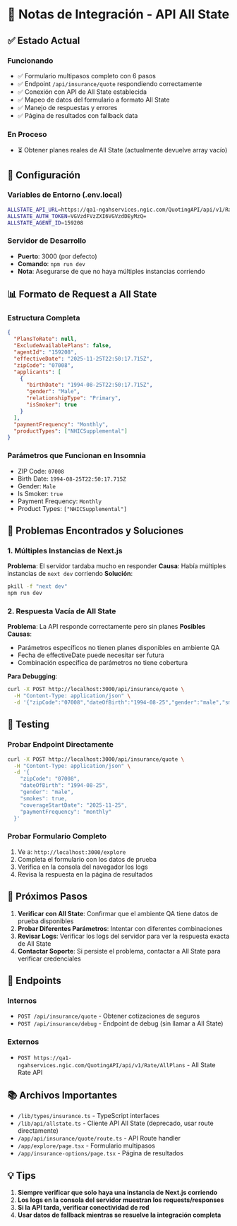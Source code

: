 # 📝 Notas de Integración - API All State

## ✅ Estado Actual

### Funcionando
- ✅ Formulario multipasos completo con 6 pasos
- ✅ Endpoint `/api/insurance/quote` respondiendo correctamente
- ✅ Conexión con API de All State establecida
- ✅ Mapeo de datos del formulario a formato All State
- ✅ Manejo de respuestas y errores
- ✅ Página de resultados con fallback data

### En Proceso
- ⏳ Obtener planes reales de All State (actualmente devuelve array vacío)

## 🔧 Configuración

### Variables de Entorno (.env.local)
```bash
ALLSTATE_API_URL=https://qa1-ngahservices.ngic.com/QuotingAPI/api/v1/Rate/AllPlans
ALLSTATE_AUTH_TOKEN=VGVzdFVzZXI6VGVzdDEyMzQ=
ALLSTATE_AGENT_ID=159208
```

### Servidor de Desarrollo
- **Puerto**: 3000 (por defecto)
- **Comando**: `npm run dev`
- **Nota**: Asegurarse de que no haya múltiples instancias corriendo

## 📊 Formato de Request a All State

### Estructura Completa
```json
{
  "PlansToRate": null,
  "ExcludeAvailablePlans": false,
  "agentId": "159208",
  "effectiveDate": "2025-11-25T22:50:17.715Z",
  "zipCode": "07008",
  "applicants": [
    {
      "birthDate": "1994-08-25T22:50:17.715Z",
      "gender": "Male",
      "relationshipType": "Primary",
      "isSmoker": true
    }
  ],
  "paymentFrequency": "Monthly",
  "productTypes": ["NHICSupplemental"]
}
```

### Parámetros que Funcionan en Insomnia
- ZIP Code: `07008`
- Birth Date: `1994-08-25T22:50:17.715Z`
- Gender: `Male`
- Is Smoker: `true`
- Payment Frequency: `Monthly`
- Product Types: `["NHICSupplemental"]`

## 🐛 Problemas Encontrados y Soluciones

### 1. Múltiples Instancias de Next.js
**Problema**: El servidor tardaba mucho en responder
**Causa**: Había múltiples instancias de `next dev` corriendo
**Solución**: 
```bash
pkill -f "next dev"
npm run dev
```

### 2. Respuesta Vacía de All State
**Problema**: La API responde correctamente pero sin planes
**Posibles Causas**:
- Parámetros específicos no tienen planes disponibles en ambiente QA
- Fecha de effectiveDate puede necesitar ser futura
- Combinación específica de parámetros no tiene cobertura

**Para Debugging**:
```bash
curl -X POST http://localhost:3000/api/insurance/quote \
  -H "Content-Type: application/json" \
  -d '{"zipCode":"07008","dateOfBirth":"1994-08-25","gender":"male","smokes":true,"coverageStartDate":"2025-11-25","paymentFrequency":"monthly"}'
```

## 🧪 Testing

### Probar Endpoint Directamente
```bash
curl -X POST http://localhost:3000/api/insurance/quote \
  -H "Content-Type: application/json" \
  -d '{
    "zipCode": "07008",
    "dateOfBirth": "1994-08-25",
    "gender": "male",
    "smokes": true,
    "coverageStartDate": "2025-11-25",
    "paymentFrequency": "monthly"
  }'
```

### Probar Formulario Completo
1. Ve a: `http://localhost:3000/explore`
2. Completa el formulario con los datos de prueba
3. Verifica en la consola del navegador los logs
4. Revisa la respuesta en la página de resultados

## 📝 Próximos Pasos

1. **Verificar con All State**: Confirmar que el ambiente QA tiene datos de prueba disponibles
2. **Probar Diferentes Parámetros**: Intentar con diferentes combinaciones
3. **Revisar Logs**: Verificar los logs del servidor para ver la respuesta exacta de All State
4. **Contactar Soporte**: Si persiste el problema, contactar a All State para verificar credenciales

## 🔗 Endpoints

### Internos
- `POST /api/insurance/quote` - Obtener cotizaciones de seguros
- `POST /api/insurance/debug` - Endpoint de debug (sin llamar a All State)

### Externos
- `POST https://qa1-ngahservices.ngic.com/QuotingAPI/api/v1/Rate/AllPlans` - All State Rate API

## 📚 Archivos Importantes

- `/lib/types/insurance.ts` - TypeScript interfaces
- `/lib/api/allstate.ts` - Cliente API All State (deprecado, usar route directamente)
- `/app/api/insurance/quote/route.ts` - API Route handler
- `/app/explore/page.tsx` - Formulario multipasos
- `/app/insurance-options/page.tsx` - Página de resultados

## 💡 Tips

1. **Siempre verificar que solo haya una instancia de Next.js corriendo**
2. **Los logs en la consola del servidor muestran los requests/responses**
3. **Si la API tarda, verificar conectividad de red**
4. **Usar datos de fallback mientras se resuelve la integración completa**
